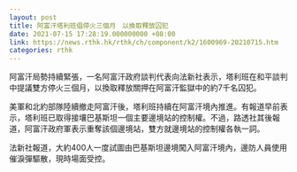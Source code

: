 ```yaml
---
layout: post
title: 阿富汗塔利班倡停火三個月　以換取釋放囚犯
date: 2021-07-15 17:28:19.000000000 +08:00
link: https://news.rthk.hk/rthk/ch/component/k2/1600969-20210715.htm
categories: rthk
---
```


阿富汗局勢持續緊張，一名阿富汗政府談判代表向法新社表示，塔利班在和平談判中提議雙方停火三個月，以換取釋放關押在阿富汗監獄中的約7千名囚犯。

美軍和北約部隊陸續撤走阿富汗後，塔利班持續在阿富汗境內推進。有報道早前表示，塔利班已取得接壤巴基斯坦一個主要邊境站的控制權。不過，路透社其後報道，阿富汗政府軍表示重奪該個邊境站，雙方就邊境站的控制權各執一詞。

法新社報道，大約400人一度試圖由巴基斯坦邊境闖入阿富汗境內，邊防人員使用催淚彈驅散，現時場面受控。
